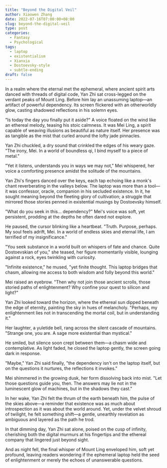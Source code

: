 ```yaml
---
title: "Beyond the Digital Veil"
author: Xiaowen Zhang
date: 2022-07-16T07:00:00+08:00
slug: beyond-the-digital-veil
type: post
categories:
  - Fantasy
  - Psychological
tags:
  - laptop
  - existentialism
  - Xianxia
  - Dostoevsky-style
  - subtle-ending
draft: false
---
```


In a realm where the eternal met the ephemeral, where ancient spirit arts danced with threads of digital code, Yan Zhi sat cross-legged on the verdant peaks of Mount Ling. Before him lay an unassuming laptop—an artifact of powerful dependency. Its screen flickered with an otherworldly glow, casting shadowed reflections in his solemn eyes. 

"Is today the day you finally put it aside?" A voice floated on the wind like an ethereal melody, teasing his stoic calmness. It was Mei Ling, a spirit capable of weaving illusions as beautiful as nature itself. Her presence was as tangible as the mist that curled around the lofty jade pinnacles.

Yan Zhi chuckled, a dry sound that crinkled the edges of his weary gaze. "The irony, Mei. In a world of boundless qi, I bind myself to a piece of metal."

"Yet it listens, understands you in ways we may not," Mei whispered, her voice a comforting presence amidst the solitude of the mountains. 

Yan Zhi's fingers danced over the keys, each tap echoing like a monk's chant reverberating in the valleys below. The laptop was more than a tool—it was confessor, oracle, companion in his secluded existence. In it, he sought meaning beyond the fleeting glory of cultivation; a struggle that mirrored those stories penned in existential musings by Dostoevsky himself.

"What do you seek in this... dependency?" Mei's voice was soft, yet persistent, prodding at the depths he often dared not explore.

He paused, the cursor blinking like a heartbeat. "Truth. Purpose, perhaps. My soul feels adrift, Mei. In a world of endless skies and eternal life, I am terrified of my insignificance."

"You seek substance in a world built on whispers of fate and chance. Quite Dostoevskian of you," she teased, her figure momentarily visible, lounging against a rock, eyes twinkling with curiosity.

"Infinite existence," he mused, "yet finite thought. This laptop bridges that chasm, allowing me access to both wisdom and folly beyond this world."

Mei raised an eyebrow. "Then why not join those ancient scrolls, those storied paths of enlightenment? Why confine your quest to silicon and light?"

Yan Zhi looked toward the horizon, where the ethereal sun dipped beneath the edge of eternity, painting the sky in hues of melancholy. "Perhaps, my enlightenment lies not in transcending the mortal coil, but in understanding it."

Her laughter, a yuletide bell, rang across the silent cascade of mountains. "Strange one, you are. A sage more existential than mystical."

He smiled, but silence soon crept between them—a chasm wide and contemplative. As light faded, he closed the laptop gently, the screen going dark in response. 

"Maybe," Yan Zhi said finally, "the dependency isn't on the laptop itself, but on the questions it nurtures, the reflections it invokes."

Mei shimmered in the growing dusk, her form dissolving back into mist. "Let those questions guide you, then. The answers may lie not in the luminescent glow of machines, but in the shadows they cast."

In her wake, Yan Zhi felt the thrum of the earth beneath him, the pulse of the skies above—a reminder that existence was as much about introspection as it was about the world around. Yet, under the velvet shroud of twilight, he felt something shift—a gentle, unearthly revelation as ambiguous and layered as the path he trod. 

In that dimming day, Yan Zhi sat alone, poised on the cusp of infinity, cherishing both the digital murmurs at his fingertips and the ethereal company that lingered just beyond sight.

And as night fell, the final whisper of Mount Ling enveloped him, soft yet profound, leaving readers wondering if the ephemeral laptop held the seed of enlightenment or merely the echoes of unanswerable questions.